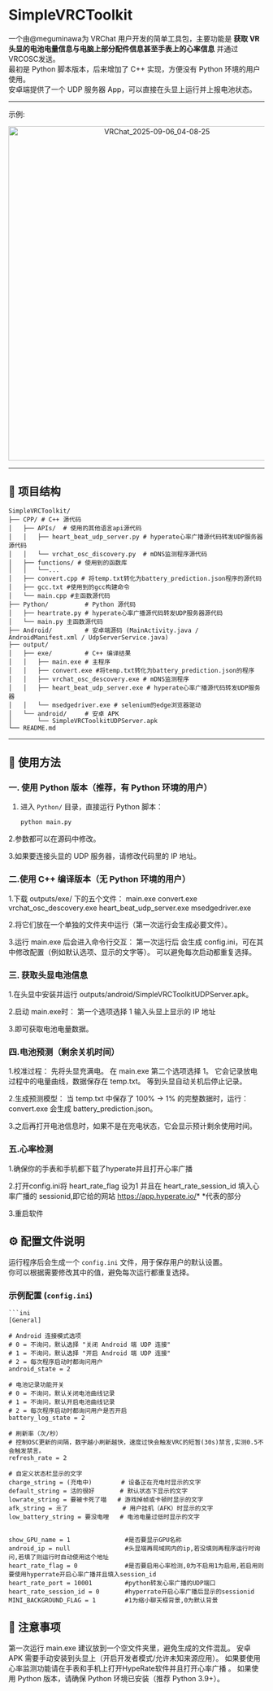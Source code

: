 # SimpleVRCToolkit

一个由@meguminawa为 VRChat 用户开发的简单工具包，主要功能是 **获取 VR 头显的电池电量信息与电脑上部分配件信息甚至手表上的心率信息** 并通过 VRCOSC发送。  
最初是 Python 脚本版本，后来增加了 C++ 实现，方便没有 Python 环境的用户使用。  
安卓端提供了一个 UDP 服务器 App，可以直接在头显上运行并上报电池状态。

---

示例:
<center>
  <img width="569" height="658" alt="VRChat_2025-09-06_04-08-25" src="https://github.com/user-attachments/assets/9ee6b23c-c76f-4969-b334-5e2e6cfa4307">
</center>


---
## 📂 项目结构

    SimpleVRCToolkit/
    ├── CPP/ # C++ 源代码
    │   ├── APIs/  # 使用的其他语言api源代码
    │   │   ├── heart_beat_udp_server.py # hyperate心率广播源代码转发UDP服务器源代码
    │   │   └── vrchat_osc_discovery.py  # mDNS监测程序源代码
    │   ├── functions/ # 使用到的函数库
    │   │   └──...
    │   ├── convert.cpp # 将temp.txt转化为battery_prediction.json程序的源代码
    │   ├── gcc.txt #使用到的gcc构建命令
    │   └── main.cpp #主函数源代码
    ├── Python/          # Python 源代码
    │   ├── heartrate.py # hyperate心率广播源代码转发UDP服务器源代码
    │   └── main.py 主函数源代码
    ├── Android/         # 安卓端源码 (MainActivity.java / AndroidManifest.xml / UdpServerService.java)
    ├── output/
    │   ├── exe/         # C++ 编译结果
    │   │   ├── main.exe # 主程序
    │   │   ├── convert.exe #将temp.txt转化为battery_prediction.json的程序
    │   │   ├── vrchat_osc_descovery.exe # mDNS监测程序
    │   │   ├── heart_beat_udp_server.exe # hyperate心率广播源代码转发UDP服务器
    │   │   └── msedgedriver.exe # selenium的edge浏览器驱动
    │   └── android/     # 安卓 APK
    │       └── SimpleVRCToolkitUDPServer.apk
    └── README.md

---

## 🚀 使用方法

### 一. 使用 Python 版本（推荐，有 Python 环境的用户）
  1. 进入 `Python/` 目录，直接运行 Python 脚本：
        ```bash
        python main.py

  2.参数都可以在源码中修改。

  3.如果要连接头显的 UDP 服务器，请修改代码里的 IP 地址。

### 二.使用 C++ 编译版本（无 Python 环境的用户）
  1.下载 outputs/exe/ 下的五个文件：
    main.exe
    convert.exe
    vrchat_osc_descovery.exe
    heart_beat_udp_server.exe
    msedgedriver.exe

  2.将它们放在一个单独的文件夹中运行（第一次运行会生成必要文件）。

  3.运行 main.exe 后会进入命令行交互：
    第一次运行后 会生成 config.ini，可在其中修改配置（例如默认选项、显示的文字等）。
    可以避免每次启动都重复选择。

### 三. 获取头显电池信息
  1.在头显中安装并运行 outputs/android/SimpleVRCToolkitUDPServer.apk。

  2.启动 main.exe时：
    第一个选项选择 1
    输入头显上显示的 IP 地址

  3.即可获取电池电量数据。

### 四.电池预测（剩余关机时间）
  1.校准过程：
    先将头显充满电。
    在 main.exe 第二个选项选择 1。
    它会记录放电过程中的电量曲线，数据保存在 temp.txt。
    等到头显自动关机后停止记录。

  2.生成预测模型：
    当 temp.txt 中保存了 100% → 1% 的完整数据时，运行：
      convert.exe
    会生成 battery_prediction.json。

  3.之后再打开电池信息时，如果不是在充电状态，它会显示预计剩余使用时间。

### 五.心率检测
  1.确保你的手表和手机都下载了hyperate并且打开心率广播

  2.打开config.ini将 heart_rate_flag 设为1 并且在 heart_rate_session_id 填入心率广播的 sessionid,即它给的网站 https://app.hyperate.io/* *代表的部分

  3.重启软件
## ⚙️ 配置文件说明
运行程序后会生成一个 `config.ini` 文件，用于保存用户的默认设置。  
你可以根据需要修改其中的值，避免每次运行都重复选择。
    
### 示例配置 (`config.ini`)
    ```ini
    [General]
        
    # Android 连接模式选项
    # 0 = 不询问，默认选择 "关闭 Android 端 UDP 连接"
    # 1 = 不询问，默认选择 "开启 Android 端 UDP 连接"
    # 2 = 每次程序启动时都询问用户
    android_state = 2 
        
    # 电池记录功能开关
    # 0 = 不询问，默认关闭电池曲线记录
    # 1 = 不询问，默认开启电池曲线记录
    # 2 = 每次程序启动时都询问用户是否开启
    battery_log_state = 2 
        
    # 刷新率（次/秒）
    # 控制OSC更新的间隔，数字越小刷新越快，速度过快会触发VRC的短暂(30s)禁言,实测0.5不会触发禁言。
    refresh_rate = 2
        
    # 自定义状态栏显示的文字
    charge_string = (充电中)        # 设备正在充电时显示的文字
    default_string = 活的很好       # 默认状态下显示的文字
    lowrate_string = 要被卡死了喵   # 游戏掉帧或卡顿时显示的文字
    afk_string = 亖了               # 用户挂机（AFK）时显示的文字
    low_battery_string = 要没电哩   # 电池电量过低时显示的文字

    
    show_GPU_name = 1               #是否要显示GPU名称
    android_ip = null               #头显端再局域网内的ip,若没填则再程序运行时询问,若填了则运行时自动使用这个地址
    heart_rate_flag = 0             #是否要启用心率检测,0为不启用1为启用,若启用则要使用hyperrate开启心率广播并且填入session_id
    heart_rate_port = 10001         #python转发心率广播的UDP端口
    heart_rate_session_id = 0       #hyperrate开启心率广播后显示的sessionid
    MINI_BACKGROUND_FLAG = 1        #1为缩小聊天框背景,0为默认背景
    




## 📌 注意事项
  第一次运行 main.exe 建议放到一个空文件夹里，避免生成的文件混乱。
  安卓 APK 需要手动安装到头显上（开启开发者模式/允许未知来源应用）。
  如果要使用心率监测功能请在手表和手机上打开HypeRate软件并且打开心率广播 。
  如果使用 Python 版本，请确保 Python 环境已安装（推荐 Python 3.9+）。
